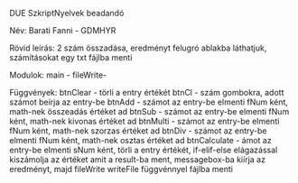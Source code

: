 DUE SzkriptNyelvek beadandó

Név: Barati Fanni - GDMHYR

Rövid leírás: 
  2 szám összadása,
  eredményt felugró ablakba láthatjuk, 
  számításokat egy txt fájlba menti

Modulok:
  main - 
  fileWrite- 


Függvények:
  btnClear - törli a entry értékét
  btnCl - szám gombokra, adott számot beírja az entry-be
  btnAdd - számot az entry-be elmenti fNum ként, math-nek összeadás értéket ad
  btnSub - számot az entry-be elmenti fNum ként, math-nek kivonas értéket ad
  btnMulti - számot az entry-be elmenti fNum ként, math-nek szorzas értéket ad
  btnDiv - számot az entry-be elmenti fNum ként, math-nek osztas értéket ad
  btnCalculate - ámot az entry-be elmenti sNum ként, törli a entry értékét, 
      if-elif-else elágazással kiszámolja az értéket amit a result-ba ment,
      messagebox-ba kiírja az eredményt, majd fileWrite writeFile függvénnyel fájlba menti
